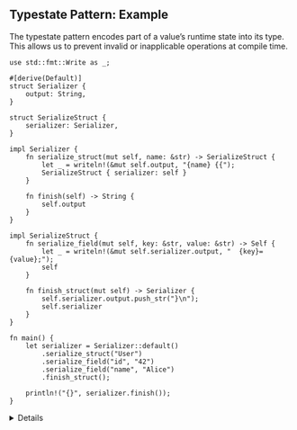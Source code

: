 ## Typestate Pattern: Example

The typestate pattern encodes part of a value’s runtime state into its type.
This allows us to prevent invalid or inapplicable operations at compile time.

```rust,editable
use std::fmt::Write as _;

#[derive(Default)]
struct Serializer {
    output: String,
}

struct SerializeStruct {
    serializer: Serializer,
}

impl Serializer {
    fn serialize_struct(mut self, name: &str) -> SerializeStruct {
        let _ = writeln!(&mut self.output, "{name} {{");
        SerializeStruct { serializer: self }
    }

    fn finish(self) -> String {
        self.output
    }
}

impl SerializeStruct {
    fn serialize_field(mut self, key: &str, value: &str) -> Self {
        let _ = writeln!(&mut self.serializer.output, "  {key}={value};");
        self
    }

    fn finish_struct(mut self) -> Serializer {
        self.serializer.output.push_str("}\n");
        self.serializer
    }
}

fn main() {
    let serializer = Serializer::default()
        .serialize_struct("User")
        .serialize_field("id", "42")
        .serialize_field("name", "Alice")
        .finish_struct();

    println!("{}", serializer.finish());
}
```

<details>

- This example is inspired by Serde’s
  [`Serializer` trait](https://docs.rs/serde/latest/serde/ser/trait.Serializer.html).
  Serde uses typestates internally to ensure serialization follows a valid
  structure. For more, see: <https://serde.rs/impl-serializer.html>

- The key idea behind typestate is that state transitions happen by consuming a
  value and producing a new one. At each step, only operations valid for that
  state are available.

```bob
+------------+  serialize struct   +-----------------+
| Serializer +-------------------->| SerializeStruct |<-------+
+--+---------+                     +-+-----+---------+        |
   |   ^                             |     |                  |
   |   |     finish struct           |     | serialize field  |
   |   +-----------------------------+     +------------------+
   |
   +---> finish
```

- In this example:

  - We begin with a `Serializer`, which only allows us to start serializing a
    struct.

  - Once we call `.serialize_struct(...)`, ownership moves into a
    `SerializeStruct` value. From that point on, we can only call methods
    related to serializing struct fields.

  - The original `Serializer` is no longer accessible — preventing us from
    mixing modes (like writing a tuple or primitive mid-struct) or calling
    `finish()` too early.

  - Only after calling `.finish_struct()` do we receive the `Serializer` back.
    At that point, the output can be finalized or reused.

- If we forget to call `finish_struct()` and drop the `SerializeStruct` early,
  the `Serializer` is also dropped. This ensures incomplete output cannot leak
  into the system.

- By contrast, if we had implemented everything on `Serializer` directly — as
  seen on the previous slide, nothing would stop someone from skipping important
  steps or mixing serialization flows.

</details>
